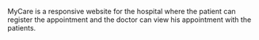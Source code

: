 MyCare is a responsive website for the hospital where the patient can register the appointment and the doctor can view his appointment with the patients.
